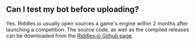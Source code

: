## Can I test my bot before uploading?

Yes. Riddles.io usually open sources a game's engine within 2 months after
launching a competition. The source code, as well as the compiled releases
can be downloaded from the [Riddles.io Github page](https://github.com/riddlesio/).
